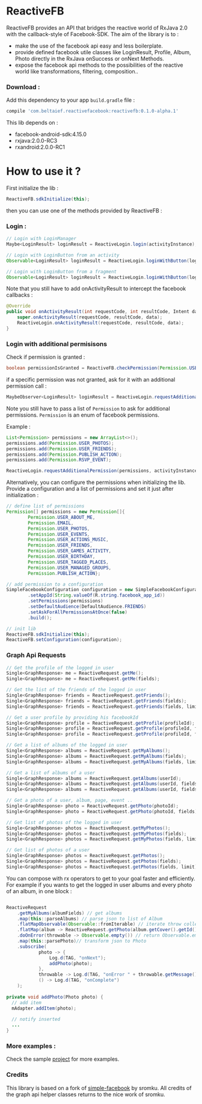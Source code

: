 ReactiveFB
=================

ReactiveFB provides an API that bridges the reactive world of RxJava 2.0 with the callback-style of Facebook-SDK.
The aim of the library is to :

- make the use of the facebook api easy and less boilerplate.
- provide defined facebook utile classes like LoginResult, Profile, Album, Photo directly in the RxJava onSuccess or onNext Methods.
- expose the facebook api methods to the possibilities of the reactive world like transformations, filtering, composition.. 

### Download :

Add this dependency to your app ```build.gradle``` file :

```groovy
compile 'com.beltaief.reactivefacebook:reactivefb:0.1.0-alpha.1'
```

This lib depends on :
- facebook-android-sdk:4.15.0
- rxjava:2.0.0-RC3
- rxandroid:2.0.0-RC1


How to use it ?
===============

First initialize the lib :

```java
ReactiveFB.sdkInitialize(this);
```

then you can use one of the methods provided by ReactiveFB :


### Login :

```java
// Login with LoginManager
Maybe<LoginResult> loginResult = ReactiveLogin.login(activityInstance);

// Login with LoginButton from an activity
Observable<LoginResult> loginResult = ReactiveLogin.loginWithButton(loginButtonInstance);

// Login with LoginButton from a fragment
Observable<LoginResult> loginResult = ReactiveLogin.loginWithButton(loginButtonInstance, fragmentInstance);
```

Note that you still have to add onActivityResult to intercept the facebook callbacks :

```java
@Override
public void onActivityResult(int requestCode, int resultCode, Intent data) {
    super.onActivityResult(requestCode, resultCode, data);
    ReactiveLogin.onActivityResult(requestCode, resultCode, data);
}
```


### Login with additional permisisons

Check if permission is granted :

```java
boolean permissionIsGranted = ReactiveFB.checkPermission(Permission.USER_PHOTOS);
```

if a specific permission was not granted, ask for it with an additional permission call :

```java
MaybeObserver<LoginResult> loginResult = ReactiveLogin.requestAdditionalPermission(permissions, activityInstance);
```

Note you still have to pass a list of ```Permission``` to ask for additional permissions.
```Permission``` is an enum of facebook permissions.

Example :

```java
List<Permission> permissions = new ArrayList<>();
permissions.add(Permission.USER_PHOTOS);
permissions.add(Permission.USER_FRIENDS);
permissions.add(Permission.PUBLISH_ACTION);
permissions.add(Permission.RSVP_EVENT);

ReactiveLogin.requestAdditionalPermission(permissions, activityInstance).subscribe(...)
```

Alternatively, you can configure the permissions when initializing the lib. Provide a configuration and a list of permissions and set it just after initialization :

```java
// define list of permissions
Permission[] permissions = new Permission[]{
        Permission.USER_ABOUT_ME,
        Permission.EMAIL,
        Permission.USER_PHOTOS,
        Permission.USER_EVENTS,
        Permission.USER_ACTIONS_MUSIC,
        Permission.USER_FRIENDS,
        Permission.USER_GAMES_ACTIVITY,
        Permission.USER_BIRTHDAY,
        Permission.USER_TAGGED_PLACES,
        Permission.USER_MANAGED_GROUPS,
        Permission.PUBLISH_ACTION};

// add permission to a configuration
SimpleFacebookConfiguration configuration = new SimpleFacebookConfiguration.Builder()
        .setAppId(String.valueOf(R.string.facebook_app_id))
        .setPermissions(permissions)
        .setDefaultAudience(DefaultAudience.FRIENDS)
        .setAskForAllPermissionsAtOnce(false)
        .build();

// init lib
ReactiveFB.sdkInitialize(this);
ReactiveFB.setConfiguration(configuration);
```

### Graph Api Requests


```java
// Get the profile of the logged in user
Single<GraphResponse> me = ReactiveRequest.getMe();
Single<GraphResponse> me = ReactiveRequest.getMe(fields);

// Get the list of the friends of the logged in user
Single<GraphResponse> friends = ReactiveRequest.getFriends();
Single<GraphResponse> friends = ReactiveRequest.getFriends(fields);
Single<GraphResponse> friends = ReactiveRequest.getFriends(fields, limit);

// Get a user profile by providing his facebookId
Single<GraphResponse> profile = ReactiveRequest.getProfile(profileId);
Single<GraphResponse> profile = ReactiveRequest.getProfile(profileId, fields);
Single<GraphResponse> profile = ReactiveRequest.getProfile(profileId, fields, limits);

// Get a list of albums of the logged in user
Single<GraphResponse> albums = ReactiveRequest.getMyAlbums();
Single<GraphResponse> albums = ReactiveRequest.getMyAlbums(fields);
Single<GraphResponse> albums = ReactiveRequest.getMyAlbums(fields, limit);

// Get a list of albums of a user
Single<GraphResponse> albums = ReactiveRequest.getAlbums(userId);
Single<GraphResponse> albums = ReactiveRequest.getAlbums(userId, fields);
Single<GraphResponse> albums = ReactiveRequest.getAlbums(userId, fields, limit);

// Get a photo of a user, album, page, event ..
Single<GraphResponse> photo = ReactiveRequest.getPhoto(photoId);
Single<GraphResponse> photo = ReactiveRequest.getPhoto(photoId, fields);

// Get list of photos of the logged in user
Single<GraphResponse> photos = ReactiveRequest.getMyPhotos();
Single<GraphResponse> photos = ReactiveRequest.getMyPhotos(fields);
Single<GraphResponse> photos = ReactiveRequest.getMyPhotos(fields, limit);

// Get list of photos of a user
Single<GraphResponse> photos = ReactiveRequest.getPhotos();
Single<GraphResponse> photos = ReactiveRequest.getPhotos(fields);
Single<GraphResponse> photos = ReactiveRequest.getPhotos(fields, limit);

```

You can compose with rx operators to get to your goal faster and efficiently.
For example if you wants to get the logged in user albums and every photo of an album, in one block :

```java

ReactiveRequest
    .getMyAlbums(albumFields) // get albums
    .map(this::parseAlbums) // parse json to list of Album
    .flatMapObservable(Observable::fromIterable) // iterate throw collection
    .flatMap(album -> ReactiveRequest.getPhoto(album.getCover().getId(), photoFields).toObservable()) // get one alb. photo
    .doOnError(throwable -> Observable.empty()) // return Observable.empty if error occured
    .map(this::parsePhoto)// transform json to Photo
    .subscribe(
            photo -> {
                Log.d(TAG, "onNext");
                addPhoto(photo);
            },
            throwable -> Log.d(TAG, "onError " + throwable.getMessage()),
            () -> Log.d(TAG, "onComplete")
    );
  
private void addPhoto(Photo photo) {
  // add item
  mAdapter.addItem(photo);
  
  // notify inserted
  ...
}

```

### More examples :

Check the sample [project](https://github.com/WassimBenltaief/ReactiveFB/tree/master/reactivefacebook) for more examples.


### Credits
This library is based on a fork of [simple-facebook](https://github.com/sromku/android-simple-facebook) by sromku.
All credits of the graph api helper classes returns to the nice work of sromku.
